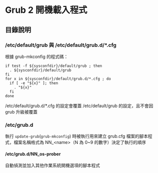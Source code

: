 # Grub 2 開機載入程式
## 目錄說明
### /etc/default/grub 與 /etc/default/grub.d/*.cfg
根據 grub-mkconfig 的程式碼：
```
if test -f ${sysconfdir}/default/grub ; then
  . ${sysconfdir}/default/grub
fi
for x in ${sysconfdir}/default/grub.d/*.cfg ; do
  if [ -e "${x}" ]; then
    . "${x}"
  fi
done
```
/etc/default/grub.d/*.cfg 的設定會覆蓋 /etc/default/grub 的設定，且不會因 grub 升級被覆蓋

### /etc/grub.d
執行 `update-grub`(`grub-mkconfig`) 時被執行用來建立 grub.cfg 檔案的腳本程式，檔案名稱格式為 NN_&lt;name&gt;（N 為 0~9 的數字）決定了執行的順序

#### /etc/grub.d/NN_os-prober
自動偵測並加入其他作業系統開機選項的腳本程式

